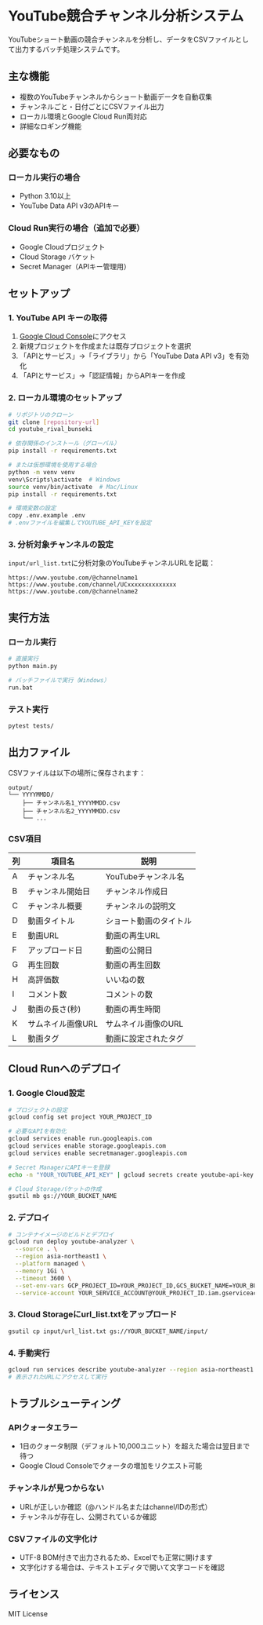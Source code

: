 # YouTube競合チャンネル分析システム

YouTubeショート動画の競合チャンネルを分析し、データをCSVファイルとして出力するバッチ処理システムです。

## 主な機能

- 複数のYouTubeチャンネルからショート動画データを自動収集
- チャンネルごと・日付ごとにCSVファイル出力
- ローカル環境とGoogle Cloud Run両対応
- 詳細なロギング機能

## 必要なもの

### ローカル実行の場合
- Python 3.10以上
- YouTube Data API v3のAPIキー

### Cloud Run実行の場合（追加で必要）
- Google Cloudプロジェクト
- Cloud Storage バケット
- Secret Manager（APIキー管理用）

## セットアップ

### 1. YouTube API キーの取得

1. [Google Cloud Console](https://console.cloud.google.com/)にアクセス
2. 新規プロジェクトを作成または既存プロジェクトを選択
3. 「APIとサービス」→「ライブラリ」から「YouTube Data API v3」を有効化
4. 「APIとサービス」→「認証情報」からAPIキーを作成

### 2. ローカル環境のセットアップ

```bash
# リポジトリのクローン
git clone [repository-url]
cd youtube_rival_bunseki

# 依存関係のインストール（グローバル）
pip install -r requirements.txt

# または仮想環境を使用する場合
python -m venv venv
venv\Scripts\activate  # Windows
source venv/bin/activate  # Mac/Linux
pip install -r requirements.txt

# 環境変数の設定
copy .env.example .env
# .envファイルを編集してYOUTUBE_API_KEYを設定
```

### 3. 分析対象チャンネルの設定

`input/url_list.txt`に分析対象のYouTubeチャンネルURLを記載：

```
https://www.youtube.com/@channelname1
https://www.youtube.com/channel/UCxxxxxxxxxxxxxx
https://www.youtube.com/@channelname2
```

## 実行方法

### ローカル実行

```bash
# 直接実行
python main.py

# バッチファイルで実行（Windows）
run.bat
```

### テスト実行

```bash
pytest tests/
```

## 出力ファイル

CSVファイルは以下の場所に保存されます：

```
output/
└── YYYYMMDD/
    ├── チャンネル名1_YYYYMMDD.csv
    ├── チャンネル名2_YYYYMMDD.csv
    └── ...
```

### CSV項目

| 列 | 項目名 | 説明 |
|---|---|---|
| A | チャンネル名 | YouTubeチャンネル名 |
| B | チャンネル開始日 | チャンネル作成日 |
| C | チャンネル概要 | チャンネルの説明文 |
| D | 動画タイトル | ショート動画のタイトル |
| E | 動画URL | 動画の再生URL |
| F | アップロード日 | 動画の公開日 |
| G | 再生回数 | 動画の再生回数 |
| H | 高評価数 | いいねの数 |
| I | コメント数 | コメントの数 |
| J | 動画の長さ(秒) | 動画の再生時間 |
| K | サムネイル画像URL | サムネイル画像のURL |
| L | 動画タグ | 動画に設定されたタグ |

## Cloud Runへのデプロイ

### 1. Google Cloud設定

```bash
# プロジェクトの設定
gcloud config set project YOUR_PROJECT_ID

# 必要なAPIを有効化
gcloud services enable run.googleapis.com
gcloud services enable storage.googleapis.com
gcloud services enable secretmanager.googleapis.com

# Secret ManagerにAPIキーを登録
echo -n "YOUR_YOUTUBE_API_KEY" | gcloud secrets create youtube-api-key --data-file=-

# Cloud Storageバケットの作成
gsutil mb gs://YOUR_BUCKET_NAME
```

### 2. デプロイ

```bash
# コンテナイメージのビルドとデプロイ
gcloud run deploy youtube-analyzer \
  --source . \
  --region asia-northeast1 \
  --platform managed \
  --memory 1Gi \
  --timeout 3600 \
  --set-env-vars GCP_PROJECT_ID=YOUR_PROJECT_ID,GCS_BUCKET_NAME=YOUR_BUCKET_NAME \
  --service-account YOUR_SERVICE_ACCOUNT@YOUR_PROJECT_ID.iam.gserviceaccount.com
```

### 3. Cloud Storageにurl_list.txtをアップロード

```bash
gsutil cp input/url_list.txt gs://YOUR_BUCKET_NAME/input/
```

### 4. 手動実行

```bash
gcloud run services describe youtube-analyzer --region asia-northeast1 --format 'value(status.url)'
# 表示されたURLにアクセスして実行
```

## トラブルシューティング

### APIクォータエラー
- 1日のクォータ制限（デフォルト10,000ユニット）を超えた場合は翌日まで待つ
- Google Cloud Consoleでクォータの増加をリクエスト可能

### チャンネルが見つからない
- URLが正しいか確認（@ハンドル名またはchannel/IDの形式）
- チャンネルが存在し、公開されているか確認

### CSVファイルの文字化け
- UTF-8 BOM付きで出力されるため、Excelでも正常に開けます
- 文字化けする場合は、テキストエディタで開いて文字コードを確認

## ライセンス

MIT License